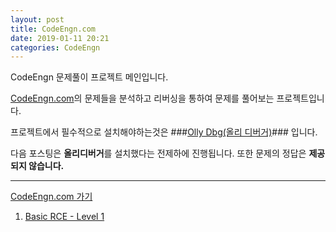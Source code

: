 ```yaml
---
layout: post
title: CodeEngn.com
date: 2019-01-11 20:21
categories: CodeEngn
---
```


CodeEngn 문제풀이 프로젝트 메인입니다.

[CodeEngn.com](http://codeengn.com/challenges)의 문제들을 분석하고 
리버싱을 통하여 문제를 풀어보는 프로젝트입니다.

프로젝트에서 필수적으로 설치해야하는것은
###[Olly Dbg(올리 디버거)](http://http://www.ollydbg.de/)###
입니다. 

다음 포스팅은 **올리디버거**를 설치했다는 전제하에 진행됩니다.
또한 문제의 정답은 **제공되지 않습니다.**

* * *

[CodeEngn.com 가기](http://codeengn.com/challenges)

1. [Basic RCE - Level 1](https://64bito2.github.io/codeengn/2019/01/11/BasicRCE_Level1.html)
